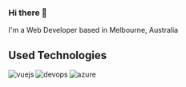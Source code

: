 ### Hi there 👋
I'm a Web Developer based in Melbourne, Australia

## Used Technologies

[<img align="left" alt="vuejs" src="https://img.shields.io/badge/vue.js%20-%23626569.svg?&style=for-the-badge&logo=vue.js&logoColor=green" />](https://vuejs.org/)

[<img align="left" alt="devops" src="https://img.shields.io/badge/Azure%20DevOps%20-%23626569.svg?&style=for-the-badge&logo=Azure%20DevOps&logoColor=%23007fff" />](https://azure.microsoft.com/en-au/services/devops/)

[<img align="left" alt="azure" src="https://img.shields.io/badge/Microsoft%20Azure%20-%23626569.svg?&style=for-the-badge&logo=Microsoft%20Azure&logoColor=%23007fff" />](https://azure.microsoft.com/en-au/)

<!--
**GionDesign/GionDesign** is a ✨ _special_ ✨ repository because its `README.md` (this file) appears on your GitHub profile.

Here are some ideas to get you started:

- 🔭 I’m currently working on ...
- 🌱 I’m currently learning ...
- 👯 I’m looking to collaborate on ...
- 🤔 I’m looking for help with ...
- 💬 Ask me about ...
- 📫 How to reach me: ...
- 😄 Pronouns: ...
- ⚡ Fun fact: ...
-->
